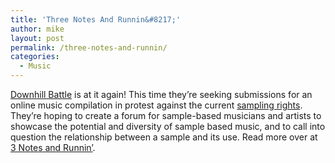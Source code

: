 ```yaml
---
title: 'Three Notes And Runnin&#8217;'
author: mike
layout: post
permalink: /three-notes-and-runnin/
categories:
  - Music
---
```

<a target="_blank" href="http://www.downhillbattle.org">Downhill Battle</a> is at it again! This time they&#8217;re seeking submissions for an online music compilation in protest against the current <a target="_blank" href="http://www.downhillbattle.org/3notes/sampling_rights.php">sampling rights</a>. They&#8217;re hoping to create a forum for sample-based musicians and artists to showcase the potential and diversity of sample based music, and to call into question the relationship between a sample and its use. Read more over at <a target="_blank" href="http://www.downhillbattle.org/3notes/">3 Notes and Runnin&#8217;</a>.